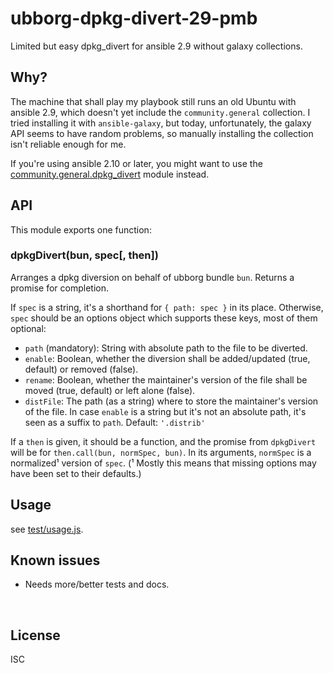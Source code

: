 ﻿
<!--#echo json="package.json" key="name" underline="=" -->
ubborg-dpkg-divert-29-pmb
=========================
<!--/#echo -->

<!--#echo json="package.json" key="description" -->
Limited but easy dpkg_divert for ansible 2.9 without galaxy collections.
<!--/#echo -->


Why?
----

The machine that shall play my playbook still runs an old Ubuntu with
ansible 2.9, which doesn't yet include the `community.general` collection.
I tried installing it with `ansible-galaxy`, but today, unfortunately,
the galaxy API seems to have random problems, so manually installing the
collection isn't reliable enough for me.

If you're using ansible 2.10 or later, you might want to use the
[community.general.dpkg_divert][com-gen-dd] module instead.


  [com-gen-dd]: https://docs.ansible.com/ansible/latest/collections/community/general/dpkg_divert_module.html



API
---

This module exports one function:

### dpkgDivert(bun, spec[, then])

Arranges a dpkg diversion on behalf of ubborg bundle `bun`.
Returns a promise for completion.

If `spec` is a string, it's a shorthand for `{ path: spec }` in its place.
Otherwise, `spec` should be an options object which supports these keys,
most of them optional:

* `path` (mandatory): String with absolute path to the file to be diverted.
* `enable`: Boolean, whether the diversion shall be added/updated
  (true, default) or removed (false).
* `rename`: Boolean, whether the maintainer's version of the file shall be
  moved (true, default) or left alone (false).
* `distFile`: The path (as a string) where to store the maintainer's version
  of the file.
  In case `enable` is a string but it's not an absolute path, it's seen
  as a suffix to `path`.
  Default: `'.distrib'`


If a `then` is given, it should be a function, and the promise from
`dpkgDivert` will be for `then.call(bun, normSpec, bun)`.
In its arguments, `normSpec` is a normalized¹ version of `spec`.
(¹ Mostly this means that missing options may have been set to their defaults.)





Usage
-----

see [test/usage.js](test/usage.js).


<!--#toc stop="scan" -->



Known issues
------------

* Needs more/better tests and docs.




&nbsp;


License
-------
<!--#echo json="package.json" key=".license" -->
ISC
<!--/#echo -->
